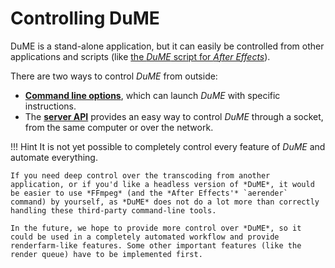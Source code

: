 # Controlling DuME

DuME is a stand-alone application, but it can easily be controlled from other applications and scripts (like [the *DuME* script for *After Effects*](after-effects-install.md)).

There are two ways to control *DuME* from outside:

- [**Command line options**](cli-options.md), which can launch *DuME* with specific instructions.
- The [**server API**](server-api.md) provides an easy way to control *DuME* through a socket, from the same computer or over the network.

!!! Hint
    It is not yet possible to completely control every feature of *DuME* and automate everything.

    If you need deep control over the transcoding from another application, or if you'd like a headless version of *DuME*, it would be easier to use *FFmpeg* (and the *After Effects'* `aerender` command) by yourself, as *DuME* does not do a lot more than correctly handling these third-party command-line tools.

    In the future, we hope to provide more control over *DuME*, so it could be used in a completely automated workflow and provide renderfarm-like features. Some other important features (like the render queue) have to be implemented first.
